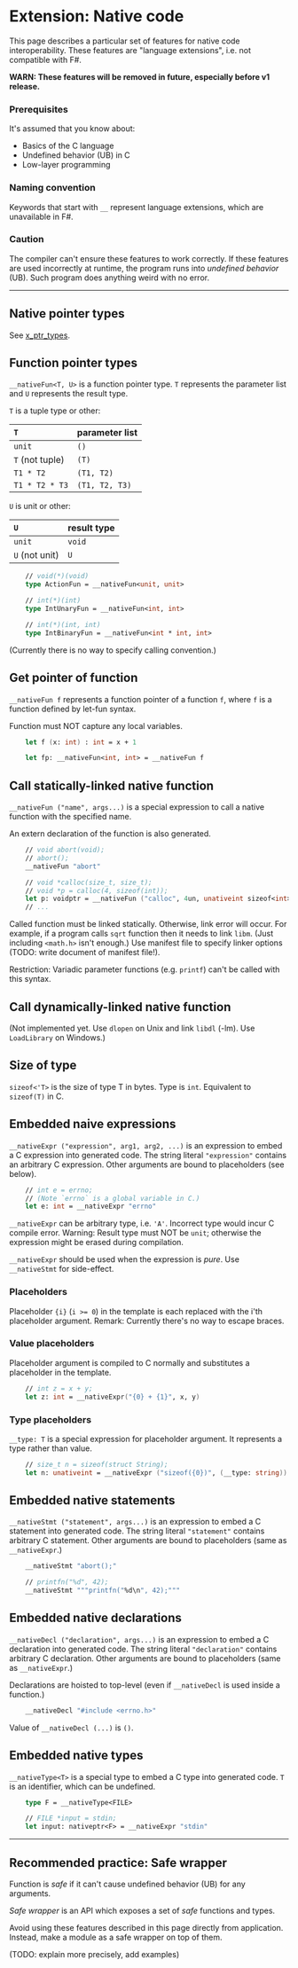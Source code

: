 # Extension: Native code

This page describes a particular set of features for native code interoperability.
These features are "language extensions", i.e. not compatible with F#.

**WARN: These features will be removed in future, especially before v1 release.**

### Prerequisites

It's assumed that you know about:

- Basics of the C language
- Undefined behavior (UB) in C
- Low-layer programming

### Naming convention

Keywords that start with `__` represent language extensions, which are unavailable in F#.

### Caution

The compiler can't ensure these features to work correctly.
If these features are used incorrectly at runtime, the program runs into *undefined behavior* (UB).
Such program does anything weird with no error.

----

## Native pointer types

See [x_ptr_types](x_ptr_types.md).

## Function pointer types

`__nativeFun<T, U>` is a function pointer type. `T` represents the parameter list and `U` represents the result type.

`T` is a tuple type or other:

| `T`               | parameter list    |
|:------------------|:------------------|
| `unit`            | `()`              |
| `T` (not tuple)   | `(T)`             |
| `T1 * T2`         | `(T1, T2)`        |
| `T1 * T2 * T3`    | `(T1, T2, T3)`    |

`U` is unit or other:

| `U`               | result type   |
|:------------------|:--------------|
| `unit`            | `void`        |
| `U` (not unit)    | `U`           |

```fsharp
    // void(*)(void)
    type ActionFun = __nativeFun<unit, unit>

    // int(*)(int)
    type IntUnaryFun = __nativeFun<int, int>

    // int(*)(int, int)
    type IntBinaryFun = __nativeFun<int * int, int>
```

(Currently there is no way to specify calling convention.)

## Get pointer of function

`__nativeFun f` represents a function pointer of a function `f`, where `f` is a function defined by let-fun syntax.

Function must NOT capture any local variables.

```fsharp
    let f (x: int) : int = x + 1

    let fp: __nativeFun<int, int> = __nativeFun f
```

## Call statically-linked native function

`__nativeFun ("name", args...)` is a special expression to call a native function with the specified name.

An extern declaration of the function is also generated.

```fsharp
    // void abort(void);
    // abort();
    __nativeFun "abort"

    // void *calloc(size_t, size_t);
    // void *p = calloc(4, sizeof(int));
    let p: voidptr = __nativeFun ("calloc", 4un, unativeint sizeof<int>)
    // ...
```

Called function must be linked statically.
Otherwise, link error will occur.
For example, if a program calls `sqrt` function then it needs to link `libm`.
(Just including `<math.h>` isn't enough.)
Use manifest file to specify linker options (TODO: write document of manifest file!).

Restriction: Variadic parameter functions (e.g. `printf`) can't be called with this syntax.

## Call dynamically-linked native function

(Not implemented yet. Use `dlopen` on Unix and link `libdl` (-lm). Use `LoadLibrary` on Windows.)

## Size of type

`sizeof<'T>` is the size of type T in bytes. Type is `int`. Equivalent to `sizeof(T)` in C.

## Embedded naive expressions

`__nativeExpr ("expression", arg1, arg2, ...)` is an expression to embed a C expression into generated code.
The string literal `"expression"` contains an arbitrary C expression.
Other arguments are bound to placeholders (see below).

```fsharp
    // int e = errno;
    // (Note `errno` is a global variable in C.)
    let e: int = __nativeExpr "errno"
```

`__nativeExpr` can be arbitrary type, i.e. `'A'`. Incorrect type would incur C compile error. Warning: Result type must NOT be `unit`; otherwise the expression might be erased during compilation.

`__nativeExpr` should be used when the expression is *pure*. Use `__nativeStmt` for side-effect.

### Placeholders

Placeholder `{i}` (`i >= 0`) in the template is each replaced with the i'th placeholder argument. Remark: Currently there's no way to escape braces.

### Value placeholders

Placeholder argument is compiled to C normally and substitutes a placeholder in the template.

```fsharp
    // int z = x + y;
    let z: int = __nativeExpr("{0} + {1}", x, y)
```

### Type placeholders

`__type: T` is a special expression for placeholder argument.
It represents a type rather than value.

```fsharp
    // size_t n = sizeof(struct String);
    let n: unativeint = __nativeExpr ("sizeof({0})", (__type: string))
```

## Embedded native statements

`__nativeStmt ("statement", args...)` is an expression to embed a C statement into generated code.
The string literal `"statement"` contains arbitrary C statement.
Other arguments are bound to placeholders (same as `__nativeExpr`.)

```fsharp
    __nativeStmt "abort();"
```

```fsharp
    // printfn("%d", 42);
    __nativeStmt """printfn("%d\n", 42);"""
```

## Embedded native declarations

`__nativeDecl ("declaration", args...)` is an expression to embed a C declaration into generated code.
The string literal `"declaration"` contains arbitrary C declaration.
Other arguments are bound to placeholders (same as `__nativeExpr`.)

Declarations are hoisted to top-level (even if `__nativeDecl` is used inside a function.)

```fsharp
    __nativeDecl "#include <errno.h>"
```

Value of `__nativeDecl (...)` is `()`.

## Embedded native types

`__nativeType<T>` is a special type to embed a C type into generated code.
`T` is an identifier, which can be undefined.

```fsharp
    type F = __nativeType<FILE>

    // FILE *input = stdin;
    let input: nativeptr<F> = __nativeExpr "stdin"
```

----

## Recommended practice: Safe wrapper

Function is *safe* if it can't cause undefined behavior (UB) for any arguments.

*Safe wrapper* is an API which exposes a set of *safe* functions and types.

Avoid using these features described in this page directly from application. Instead, make a module as a safe wrapper on top of them.

(TODO: explain more precisely, add examples)
